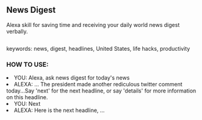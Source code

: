 News Digest
---
Alexa skill for saving time and receiving your daily world news digest verbally.

<!-- Skill logo here -->
<img src=""/>

keywords:     news,
              digest,
              headlines,
              United States,
              life hacks,
              productivity

### HOW TO USE:
<p>
<li>YOU: Alexa, ask news digest for today's news</li>
<li>ALEXA: ... The president made another rediculous twitter comment today...Say 'next' for the next headline, or say 'details' for more information on this headline.</li>
<li>YOU: Next</li>
<li>ALEXA: Here is the next headline, ...</li>
</p>
